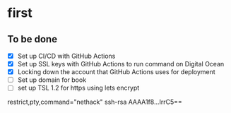 # first

## To be done

- [x] Set up CI/CD with GitHub Actions
- [x] Set up SSL keys with GitHub Actions to run command on Digital Ocean
- [x] Locking down the account that GitHub Actions uses for deployment
- [ ] Set up domain for book
- [ ] set up TSL 1.2 for https using lets encrypt

restrict,pty,command="nethack" ssh-rsa AAAA1f8...IrrC5==

